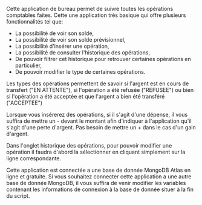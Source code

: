 Cette application de bureau permet de suivre toutes les opérations comptables faites.
Cette une application très basique qui offre plusieurs fonctionnalités tel que:
  - La possibilité de voir son solde,
  - La possibilité de voir son solde prévisionnel,
  - La possibilité d'insérer une opération,
  - La possibilité de consulter l'historique des opérations,
  - De pouvoir filtrer cet historique pour retrouver certaines opérations en particulier,
  - De pouvoir modifier le type de certaines opérations.

Les types des opérations permettent de savoir si l'argent est en cours de transfert ("EN ATTENTE"), si l'opération a été refusée ("REFUSEE") ou bien si l'opération a été acceptée et que l'argent a bien été transféré ("ACCEPTEE")

Lorsque vous insérerez des opérations, si il s'agit d'une dépense, il vous suffira de mettre un - devant le montant afin d'indiquer à l'application qu'il s'agit d'une perte d'argent.
Pas besoin de mettre un + dans le cas d'un gain d'argent.

Dans l'onglet historique des opérations, pour pouvoir modifier une opération il faudra d'abord la sélectionner en cliquant simplement sur la ligne correspondante.

Cette application est connectée a une base de donnée MongoDB Atlas en ligne et gratuite.
Si vous souhaitez connecter cette application a une autre base de donnée MongoDB, il vous suffira de venir modifier les variables contenant les informations de connexion à la base de donnée situer à la fin du script.
